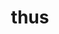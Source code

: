 ---
category: 4-letters
denotation: null
name: thus
reference_link: https://www.etymonline.com/word/thus
root_language: null
root_name: null
title: thus
type: free
word_sums:
- respelling: thus
  sum: 'Thus + '
---